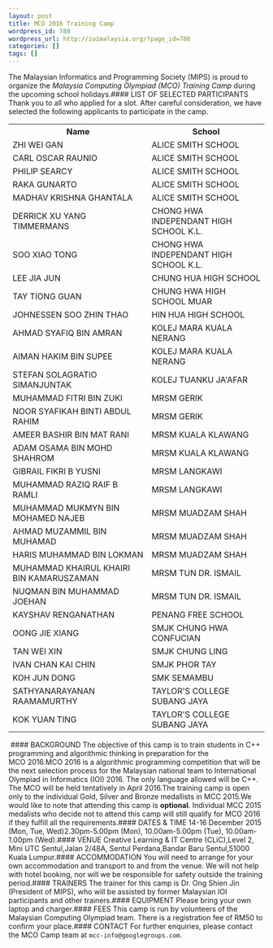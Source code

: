 ```yaml
---
layout: post
title: MCO 2016 Training Camp
wordpress_id: 788
wordpress_url: http://ioimalaysia.org/?page_id=788
categories: []
tags: []
---
```

The Malaysian Informatics and Programming Society (MIPS) is proud to organize the _Malaysia Computing Olympiad (MCO) Training Camp_ during the upcoming school holidays.#### LIST OF SELECTED PARTICIPANTS
Thank you to all who applied for a slot. After careful consideration, we have selected the following applicants to participate in the camp.<table class="tableizer-table"><tbody><tr class="tableizer-firstrow"><th>Name</th><th>School</th></tr><tr><td>ZHI WEI GAN</td><td>ALICE SMITH SCHOOL</td></tr><tr><td>CARL OSCAR RAUNIO</td><td>ALICE SMITH SCHOOL</td></tr><tr><td>PHILIP SEARCY</td><td>ALICE SMITH SCHOOL</td></tr><tr><td>RAKA GUNARTO</td><td>ALICE SMITH SCHOOL</td></tr><tr><td>MADHAV KRISHNA GHANTALA</td><td>ALICE SMITH SCHOOL</td></tr><tr><td>DERRICK XU YANG TIMMERMANS</td><td>CHONG HWA INDEPENDANT HIGH SCHOOL K.L.</td></tr><tr><td>SOO XIAO TONG</td><td>CHONG HWA INDEPENDANT HIGH SCHOOL K.L.</td></tr><tr><td>LEE JIA JUN</td><td>CHUNG HUA HIGH SCHOOL</td></tr><tr><td>TAY TIONG GUAN</td><td>CHUNG HWA HIGH SCHOOL MUAR</td></tr><tr><td>JOHNESSEN SOO ZHIN THAO</td><td>HIN HUA HIGH SCHOOL</td></tr><tr><td>AHMAD SYAFIQ BIN AMRAN</td><td>KOLEJ MARA KUALA NERANG</td></tr><tr><td>AIMAN HAKIM BIN SUPEE</td><td>KOLEJ MARA KUALA NERANG</td></tr><tr><td>STEFAN SOLAGRATIO SIMANJUNTAK</td><td>KOLEJ TUANKU JA'AFAR</td></tr><tr><td>MUHAMMAD FITRI BIN ZUKI</td><td>MRSM GERIK</td></tr><tr><td>NOOR SYAFIKAH BINTI ABDUL RAHIM</td><td>MRSM GERIK</td></tr><tr><td>AMEER BASHIR BIN MAT RANI</td><td>MRSM KUALA KLAWANG</td></tr><tr><td>ADAM OSAMA BIN MOHD SHAHROM</td><td>MRSM KUALA KLAWANG</td></tr><tr><td>GIBRAIL FIKRI B YUSNI</td><td>MRSM LANGKAWI</td></tr><tr><td>MUHAMMAD RAZIQ RAIF B RAMLI</td><td>MRSM LANGKAWI</td></tr><tr><td>MUHAMMAD MUKMYN BIN MOHAMED NAJEB</td><td>MRSM MUADZAM SHAH</td></tr><tr><td>AHMAD MUZAMMIL BIN MUHAMAD</td><td>MRSM MUADZAM SHAH</td></tr><tr><td>HARIS MUHAMMAD BIN LOKMAN</td><td>MRSM MUADZAM SHAH</td></tr><tr><td>MUHAMMAD KHAIRUL KHAIRI BIN KAMARUSZAMAN</td><td>MRSM TUN DR. ISMAIL</td></tr><tr><td>NUQMAN BIN MUHAMMAD JOEHAN</td><td>MRSM TUN DR. ISMAIL</td></tr><tr><td>KAYSHAV RENGANATHAN</td><td>PENANG FREE SCHOOL</td></tr><tr><td>OONG JIE XIANG</td><td>SMJK CHUNG HWA CONFUCIAN</td></tr><tr><td>TAN WEI XIN</td><td>SMJK CHUNG LING</td></tr><tr><td>IVAN CHAN KAI CHIN</td><td>SMJK PHOR TAY</td></tr><tr><td>KOH JUN DONG</td><td>SMK SEMAMBU</td></tr><tr><td>SATHYANARAYANAN RAAMAMURTHY</td><td>TAYLOR'S COLLEGE SUBANG JAYA</td></tr><tr><td>KOK YUAN TING</td><td>TAYLOR'S COLLEGE SUBANG JAYA</td></tr></tbody></table>&nbsp;#### BACKGROUND
The objective of this camp is to train students in C++ programming and algorithmic thinking in preparation for the MCO 2016.MCO 2016 is a algorithmic programming competition that will be the next selection process for the Malaysian national team to International Olympiad in Informatics (IOI) 2016. The only language allowed will be C++. The MCO will be held tentatively in April 2016.The training camp is open only to the individual Gold, Silver and Bronze medallists in MCC 2015.We would like to note that attending this camp is **optional**. Individual MCC 2015 medalists who decide not to attend this camp will still qualify for MCO 2016 if they fulfill all the requirements.#### DATES &amp; TIME
14-16 December 2015 (Mon, Tue, Wed)2.30pm-5.00pm (Mon), 10.00am-5.00pm (Tue), 10.00am-1.00pm (Wed).#### VENUE
Creative Learning &amp; IT Centre (CLiC),Level 2, Mini UTC Sentul,Jalan 2/48A, Sentul Perdana,Bandar Baru Sentul,51000 Kuala Lumpur.#### ACCOMMODATION
You will need to arrange for your own accommodation and transport to and from the venue. We will not help with hotel booking, nor will we be responsible for safety outside the training period.#### TRAINERS
The trainer for this camp is Dr. Ong Shien Jin (President of MIPS), who will be assisted by former Malaysian IOI participants and other trainers.#### EQUIPMENT
Please bring your own laptop and charger.#### FEES
This camp is run by volunteers of the Malaysian Computing Olympiad team. There is a registration fee of RM50 to confirm your place.#### CONTACT
For further enquiries, please contact the MCO Camp team at ``mcc-info@googlegroups.com``.
